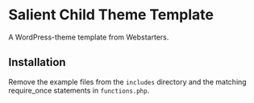# Salient Child Theme Template

A WordPress-theme template from Webstarters.

## Installation

Remove the example files from the `includes` directory and the matching require_once statements in `functions.php`.